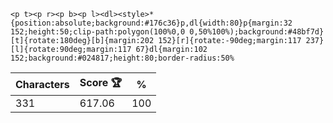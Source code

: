 `<p t><p r><p b><p l><dl><style>*{position:absolute;background:#176c36}p,dl{width:80}p{margin:32 152;height:50;clip-path:polygon(100%0,0 0,50%100%);background:#48bf7d}[t]{rotate:180deg}[b]{margin:202 152}[r]{rotate:-90deg;margin:117 237}[l]{rotate:90deg;margin:117 67}dl{margin:102 152;background:#024817;height:80;border-radius:50%`

| Characters | Score 🏆 | %   |
| ---------- | -------- | --- |
| 331        | 617.06   | 100 |
